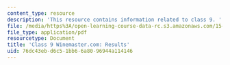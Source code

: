 ```yaml
---
content_type: resource
description: 'This resource contains information related to class 9. '
file: /media/https%3A/open-learning-course-data-rc.s3.amazonaws.com/15-067-competitive-decision-making-and-negotiation-spring-2011/76dc43ebd6c51bb66a8096944a114146_MIT15_067S11_Cl9_W.com_PRH.pdf
file_type: application/pdf
resourcetype: Document
title: 'Class 9 Winemaster.com: Results'
uid: 76dc43eb-d6c5-1bb6-6a80-96944a114146
---
```

